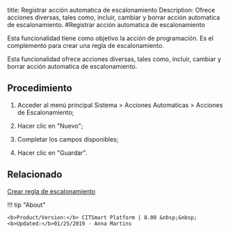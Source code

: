 title: Registrar acción automatica de escalonamiento
Description: Ofrece acciones diversas, tales como, incluir, cambiar y borrar acción automatica de escalonamiento.
#Registrar acción automatica de escalonamiento


Esta funcionalidad tiene como objetivo la acción de programación. Es el
complemento para crear una regla de escalonamiento.

Esta funcionalidad ofrece acciones diversas, tales como, incluir, cambiar y
borrar acción automatica de escalonamiento.

Procedimiento
-----------------

1.  Acceder al menú principal Sistema \> Acciones Automaticas \> Acciones de
    Escalonamiento;

2.  Hacer clic en "Nuevo";

3.  Completar los campos disponibles;

4.  Hacer clic en "Guardar".

Relacionado
-------

[Crear regla de escalonamiento](/es-es/citsmart-platform-8/processes/tickets/use/create-escalation-rule.html)


!!! tip "About"

    <b>Product/Version:</b> CITSmart Platform | 8.00 &nbsp;&nbsp;
    <b>Updated:</b>01/25/2019 - Anna Martins
